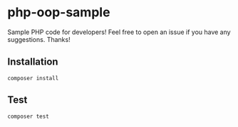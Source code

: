 # php-oop-sample
Sample PHP code for developers! Feel free to open an issue if you have any suggestions. Thanks!

## Installation 
```
composer install
```

## Test
```
composer test
```
